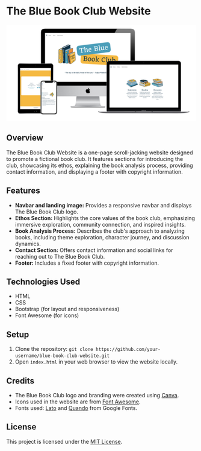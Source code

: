 # The Blue Book Club Website

![Mockup](mockup.png)

## Overview
The Blue Book Club Website is a one-page scroll-jacking website designed to promote a fictional book club. It features sections for introducing the club, showcasing its ethos, explaining the book analysis process, providing contact information, and displaying a footer with copyright information.

## Features
- **Navbar and landing image:** Provides a responsive navbar and displays The Blue Book Club logo.
- **Ethos Section:** Highlights the core values of the book club, emphasizing immersive exploration, community connection, and inspired insights.
- **Book Analysis Process:** Describes the club's approach to analyzing books, including theme exploration, character journey, and discussion dynamics.
- **Contact Section:** Offers contact information and social links for reaching out to The Blue Book Club.
- **Footer:** Includes a fixed footer with copyright information.

## Technologies Used
- HTML
- CSS
- Bootstrap (for layout and responsiveness)
- Font Awesome (for icons)

## Setup
1. Clone the repository: `git clone https://github.com/your-username/blue-book-club-website.git`
2. Open `index.html` in your web browser to view the website locally.

## Credits
- The Blue Book Club logo and branding were created using [Canva](https://www.canva.com/).
- Icons used in the website are from [Font Awesome](https://fontawesome.com/).
- Fonts used: [Lato](https://fonts.google.com/specimen/Lato) and [Quando](https://fonts.google.com/specimen/Quando) from Google Fonts.

## License
This project is licensed under the [MIT License](LICENSE).